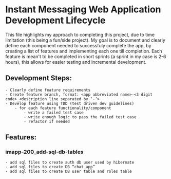 # Instant Messaging Web Application Development Lifecycle

This file highlights my approach to completing this project, due to time limitation (this being a fun/side project). My goal
is to document and clearly define each component needed to successfuly complete the app, by creating a list of features and
implementing each one till completion. Each feature is mean't to be completed in short sprints (a sprint in my case is
2-6 hours), this allows for easier testing and incremental development.

## Development Steps:
	- Clearly define feature requirements
	- Create feature branch, format: <app abbreviated name>-<3 digit code>_<description line separated by ‘-‘>
	- Develop feature using TDD (test driven dev guidelines)
		- for each feature functionality/component
			- write a failed test case
			- write enough logic to pass the failed test case
			- refactor if needed

## Features:
### imapp-200_add-sql-db-tables
	- add sql files to create auth db user used by hibernate
	- add sql files to create DB “chat_app”
	- add sql files to create DB user table and roles table
